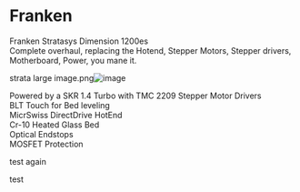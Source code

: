 # Franken
Franken Stratasys Dimension 1200es   
Complete overhaul, replacing the Hotend, Stepper Motors, Stepper drivers, Motherboard, Power, you mane it. 


strata large image.png![image](https://user-images.githubusercontent.com/18175813/110194259-b1ed7e80-7e05-11eb-9c98-d722472cf591.png)

Powered by a SKR 1.4 Turbo with TMC 2209 Stepper Motor Drivers  
BLT Touch for Bed leveling  
MicrSwiss DirectDrive HotEnd  
Cr-10 Heated Glass Bed  
Optical Endstops  
MOSFET Protection




test again  

test


